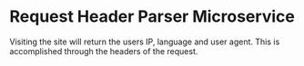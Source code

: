 # Request Header Parser Microservice

Visiting the site will return the users IP, language and user agent. This is
accomplished through the headers of the request.
